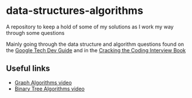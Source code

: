 # data-structures-algorithms

A repository to keep a hold of some of my solutions as I work my way through some questions

Mainly going through the data structure and algorithm questions found on the [Google Tech Dev Guide](https://techdevguide.withgoogle.com/paths/data-structures-and-algorithms/) and in the [Cracking the Coding Interview Book](https://www.crackingthecodinginterview.com/)

## Useful links

- [Graph Algorithms video](https://www.youtube.com/watch?v=tWVWeAqZ0WU)
- [Binary Tree Algorithms video](https://www.youtube.com/watch?v=fAAZixBzIAI)
